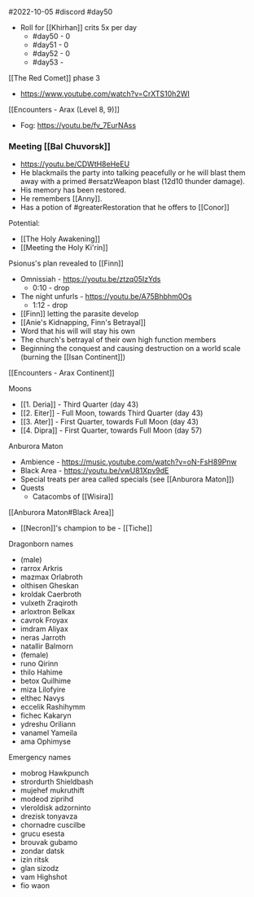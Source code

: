 #2022-10-05
#discord
#day50

- Roll for [[Khirhan]] crits 5x per day
	- #day50 - 0
	- #day51 - 0
	- #day52 - 0
	- #day53 - 

[[The Red Comet]] phase 3
- https://www.youtube.com/watch?v=CrXTS10h2WI

[[Encounters - Arax (Level 8, 9)]]
- Fog: https://youtu.be/fv_7EurNAss

### Meeting [[Bal Chuvorsk]]
- https://youtu.be/CDWtH8eHeEU
- He blackmails the party into talking peacefully or he will blast them away with a primed #ersatzWeapon blast (12d10 thunder damage).
- His memory has been restored.
- He remembers [[Anny]].
- Has a potion of #greaterRestoration that he offers to [[Conor]]

Potential:
- [[The Holy Awakening]]
- [[Meeting the Holy Ki'rin]]

Psionus's plan revealed to [[Finn]]
- Omnissiah - https://youtu.be/ztzq05IzYds
	- 0:10 - drop
- The night unfurls - https://youtu.be/A75Bhbhm0Os
	- 1:12 - drop
- [[Finn]] letting the parasite develop
- [[Anie's Kidnapping, Finn's Betrayal]]
- Word that his will will stay his own
- The church's betrayal of their own high function members
- Beginning the conquest and causing destruction on a world scale (burning the [[Isan Continent]])

[[Encounters - Arax Continent]]

Moons
- [[1. Deria]] - Third Quarter (day 43)
- [[2. Eiter]] - Full Moon, towards Third Quarter (day 43)
- [[3. Ater]] - First Quarter, towards Full Moon (day 43)
- [[4. Dipra]] - First Quarter, towards Full Moon (day 57)

Anburora Maton
- Ambience - https://music.youtube.com/watch?v=oN-FsH89Pnw
- Black Area - https://youtu.be/vwU81Xpv9dE
- Special treats per area called specials (see [[Anburora Maton]])
- Quests
	- Catacombs of [[Wisira]]

[[Anburora Maton#Black Area]]
- [[Necron]]'s champion to be - [[Tiche]]

Dragonborn names
- (male)
- rarrox Arkris  
- mazmax Orlabroth  
- olthisen Gheskan  
- kroldak Caerbroth  
- vulxeth Zraqiroth  
- arloxtron Belkax  
- cavrok Froyax  
- imdram Aliyax  
- neras Jarroth  
- natallir Balmorn
- (female)
- runo Qirinn  
- thilo Hahime  
- betox Quilhime  
- miza Lilofyire  
- elthec Navys  
- eccelik Rashihymm  
- fichec Kakaryn  
- ydreshu Oriliann  
- vanamel Yameila  
- ama Ophimyse

Emergency names
- mobrog Hawkpunch 
- strordurth Shieldbash  
- mujehef mukruthift  
- modeod ziprihd  
- vleroldisk adzorninto  
- drezisk tonyavza  
- chornadre cuscilbe  
- grucu esesta
- brouvak gubamo
- zondar datsk
- izin ritsk
- glan sizodz
- vam Highshot
- fio waon